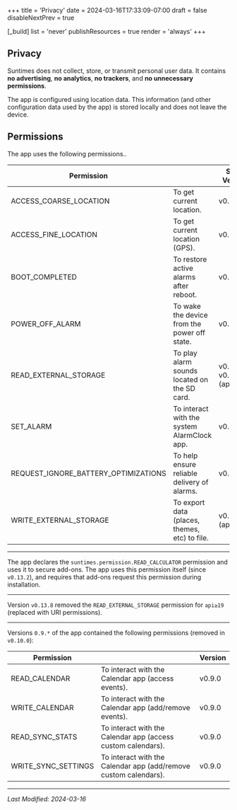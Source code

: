 +++
title = 'Privacy'
date = 2024-03-16T17:33:09-07:00
draft = false
disableNextPrev = true

[_build]
  list = 'never'
  publishResources = true
  render = 'always'
+++

## Privacy ##

Suntimes does not collect, store, or transmit personal user data. It contains <b>no advertising</b>, <b>no analytics</b>, <b>no trackers</b>, and <b>no unnecessary permissions</b>. 

The app is configured using location data. This information (and other configuration data used by the app) is stored locally and does not leave the device.

## Permissions ##

The app uses the following permissions..

|Permission||Since Version|
|---|---|---|
|ACCESS_COARSE_LOCATION|To get current location.|v0.1.0|
|ACCESS_FINE_LOCATION|To get current location (GPS).|v0.1.0|
|BOOT_COMPLETED|To restore active alarms after reboot.|v0.11.0|
|POWER_OFF_ALARM|To wake the device from the power off state.|v0.14.0|
|READ_EXTERNAL_STORAGE|To play alarm sounds located on the SD card.|v0.11.5, v0.13.8 (api<=18)|
|SET_ALARM|To interact with the system AlarmClock app.|v0.1.0|
|REQUEST_IGNORE_BATTERY_OPTIMIZATIONS|To help ensure reliable delivery of alarms.|v0.14.11|
|WRITE_EXTERNAL_STORAGE|To export data (places, themes, etc) to file.|v0.2.2 (api<=18)|

----

The app declares the `suntimes.permission.READ_CALCULATOR` permission and uses it to secure add-ons. The app uses this permission itself (since `v0.13.2`), and requires that add-ons request this permission during installation. 

----

Version `v0.13.8` removed the `READ_EXTERNAL_STORAGE` permission for `api≥19` (replaced with URI permissions).

----

Versions `0.9.*` of the app contained the following permissions (removed in `v0.10.0`):

|Permission| |Version|
|---|---|---|
|READ_CALENDAR|To interact with the Calendar app (access events).|v0.9.0|
|WRITE_CALENDAR|To interact with the Calendar app (add/remove events).|v0.9.0|
|READ_SYNC_STATS|To interact with the Calendar app (access custom calendars).|v0.9.0|
|WRITE_SYNC_SETTINGS|To interact with the Calendar app (add/remove custom calendars).|v0.9.0|

----
*Last Modified: 2024-03-16*
